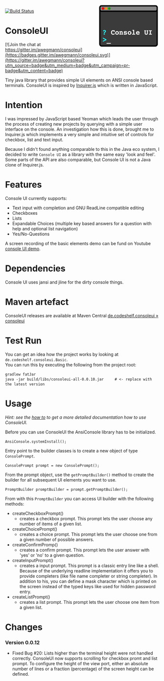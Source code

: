<img src="./doc/ConsoleUI-Logo.png" width="200"  align="right" alt="ConsoleUI logo">

[![Build Status](https://travis-ci.org/awegmann/consoleui.svg?branch=master)](https://travis-ci.org/awegmann/consoleui)

# ConsoleUI

[![Join the chat at https://gitter.im/awegmann/consoleui](https://badges.gitter.im/awegmann/consoleui.svg)](https://gitter.im/awegmann/consoleui?utm_source=badge&utm_medium=badge&utm_campaign=pr-badge&utm_content=badge)

Tiny java library that provides simple UI elements on ANSI console based terminals. ConsoleUI is inspired by 
[Inquirer.js](https://github.com/SBoudrias/Inquirer.js) which is written in JavaScript.

# Intention

I was impressed by JavaScript based Yeoman which leads the user through the process of creating new projects
by querying with a simple user interface on the console. An investigation how this is done, brought 
me to Inquirer.js which implements a very simple and intuitive set of controls for checkbox, list and text input.

Because I didn't found anything comparable to this in the Java eco system, I decided to write `Console UI`
as a library with the same easy 'look and feel'. Some parts of the API are also comparable, but Console UI is not
a Java clone of Inquirer.js.

# Features

 Console UI currently supports:

 - Text input with completion and GNU ReadLine compatible editing
 - Checkboxes
 - Lists
 - Expandable Choices (multiple key based answers for a question with help and optional list navigation)
 - Yes/No-Questions

A screen recording of the basic elements demo can be fund on Youtube [console UI demo](https://youtu.be/6dB3CyOX9rU).

# Dependencies

Console UI uses jansi and jline for the dirty console things.

# Maven artefact

ConsoleUI releases are available at Maven Central [de.codeshelf.consoleui » consoleui](https://mvnrepository.com/artifact/de.codeshelf.consoleui/consoleui)

# Test Run

You can get an idea how the project works by looking at `de.codeshelf.consoleui.Basic`.  
You can run this by executing the following from the project root:

    gradlew fatJar 
    java -jar build/libs/consoleui-all-0.0.10.jar     # <- replace with the latest version

# Usage

*Hint: see the [how to](doc/howto.md) to get a more detailed documentation how to use ConsoleUI.*


Before you can use ConsoleUI the AnsiConsole library has to be initialized.

    AnsiConsole.systemInstall();

Entry point to the builder classes is to create a new object of type `ConsolePrompt`.
    
    ConsolePrompt prompt = new ConsolePrompt();

From the prompt object, use the `getPromptBuilder()` method to create the builder for all subsequent UI elements 
you want to use.
    
    PromptBuilder promptBuilder = prompt.getPromptBuilder();

From with this `PromptBuilder` you can access UI builder with the following methods:

- createCheckboxPrompt()
    * creates a checkbox prompt. This prompt lets the user choose any number of items of a given list.
- createChoicePrompt()
    * creates a choice prompt. This prompt lets the user choose one from a given number of possible answers.     
- createConfirmPromp()
    * creates a confirm prompt. This prompt lets the user answer with 'yes' or 'no' to a given question.
- createInputPrompt()
    * creates a input prompt. This prompt is a classic entry line like a shell. Because of the underlying readline
      implementation it offers you to provide completers (like file name completer or string completer). In addition
      to his, you can define a mask character which is printed on the screen instead of the typed keys like used
      for hidden password entry.
- createListPrompt()
    * creates a list prompt. This prompt lets the user choose one item from a given list.


# Changes

### Version 0.0.12

- Fixed Bug #20: Lists higher than the terminal height were not handled correctly. 
  ConsoleUI now supports scrolling for checkbox promt and list prompt.
  To configure the height of the view port, either an absolute number of lines or a fraction (percentage) of the 
  screen height can be defined.



